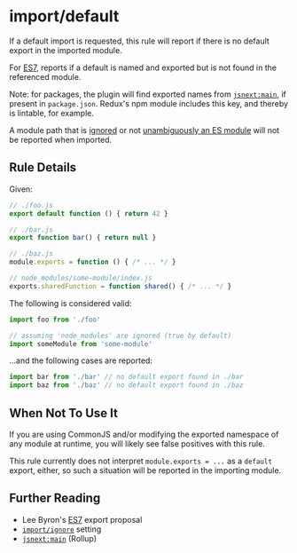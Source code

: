 # import/default

If a default import is requested, this rule will report if there is no default
export in the imported module.

For [ES7], reports if a default is named and exported but is not found in the
referenced module.

Note: for packages, the plugin will find exported names
from [`jsnext:main`], if present in `package.json`.
Redux's npm module includes this key, and thereby is lintable, for example.

A module path that is [ignored] or not [unambiguously an ES module] will not be reported when imported.

[ignored]: ../README.md#importignore

[unambiguously an ES module]: https://github.com/bmeck/UnambiguousJavaScriptGrammar

## Rule Details

Given:

```js
// ./foo.js
export default function () { return 42 }

// ./bar.js
export function bar() { return null }

// ./baz.js
module.exports = function () { /* ... */ }

// node_modules/some-module/index.js
exports.sharedFunction = function shared() { /* ... */ }
```

The following is considered valid:

```js
import foo from './foo'

// assuming 'node_modules' are ignored (true by default)
import someModule from 'some-module'
```

...and the following cases are reported:

```js
import bar from './bar' // no default export found in ./bar
import baz from './baz' // no default export found in ./baz
```

## When Not To Use It

If you are using CommonJS and/or modifying the exported namespace of any module at
runtime, you will likely see false positives with this rule.

This rule currently does not interpret `module.exports = ...` as a `default` export,
either, so such a situation will be reported in the importing module.

## Further Reading

- Lee Byron's [ES7] export proposal
- [`import/ignore`] setting
- [`jsnext:main`] (Rollup)

[ES7]: https://github.com/leebyron/ecmascript-more-export-from

[`import/ignore`]: ../../README.md#importignore

[`jsnext:main`]: https://github.com/rollup/rollup/wiki/jsnext:main
